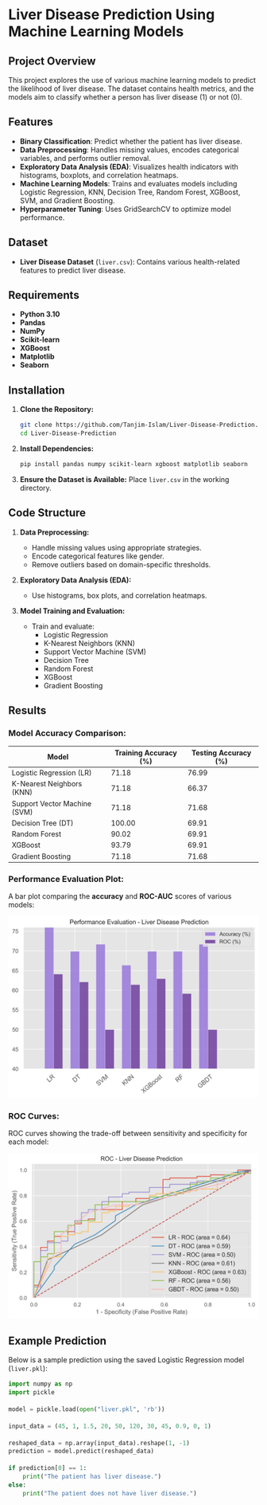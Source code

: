 # Liver Disease Prediction Using Machine Learning Models

## Project Overview

This project explores the use of various machine learning models to predict the likelihood of liver disease. The dataset contains health metrics, and the models aim to classify whether a person has liver disease (1) or not (0). 

## Features

- **Binary Classification**: Predict whether the patient has liver disease.
- **Data Preprocessing**: Handles missing values, encodes categorical variables, and performs outlier removal.
- **Exploratory Data Analysis (EDA)**: Visualizes health indicators with histograms, boxplots, and correlation heatmaps.
- **Machine Learning Models**: Trains and evaluates models including Logistic Regression, KNN, Decision Tree, Random Forest, XGBoost, SVM, and Gradient Boosting.
- **Hyperparameter Tuning**: Uses GridSearchCV to optimize model performance.

## Dataset

- **Liver Disease Dataset** (`liver.csv`): Contains various health-related features to predict liver disease.

## Requirements

- **Python 3.10**
- **Pandas**
- **NumPy**
- **Scikit-learn**
- **XGBoost**
- **Matplotlib**
- **Seaborn**

## Installation

1. **Clone the Repository:**

    ```bash
    git clone https://github.com/Tanjim-Islam/Liver-Disease-Prediction.git
    cd Liver-Disease-Prediction
    ```

2. **Install Dependencies:**

    ```bash
    pip install pandas numpy scikit-learn xgboost matplotlib seaborn
    ```

3. **Ensure the Dataset is Available:**
   Place `liver.csv` in the working directory.

## Code Structure

1. **Data Preprocessing:**
   - Handle missing values using appropriate strategies.
   - Encode categorical features like gender.
   - Remove outliers based on domain-specific thresholds.

2. **Exploratory Data Analysis (EDA):**
   - Use histograms, box plots, and correlation heatmaps.

3. **Model Training and Evaluation:**
   - Train and evaluate:
     - Logistic Regression
     - K-Nearest Neighbors (KNN)
     - Support Vector Machine (SVM)
     - Decision Tree
     - Random Forest
     - XGBoost
     - Gradient Boosting

## Results

### Model Accuracy Comparison:

| **Model**                     | **Training Accuracy (%)** | **Testing Accuracy (%)** |
|-------------------------------|---------------------------|--------------------------|
| Logistic Regression (LR)      | 71.18                     | 76.99                    |
| K-Nearest Neighbors (KNN)     | 71.18                     | 66.37                    |
| Support Vector Machine (SVM)  | 71.18                     | 71.68                    |
| Decision Tree (DT)            | 100.00                    | 69.91                    |
| Random Forest                 | 90.02                     | 69.91                    |
| XGBoost                       | 93.79                     | 69.91                    |
| Gradient Boosting             | 71.18                     | 71.68                    |

### Performance Evaluation Plot:

A bar plot comparing the **accuracy** and **ROC-AUC** scores of various models:

![Performance Evaluation - Liver Disease Prediction](Images/PE_liver.jpeg)

### ROC Curves:

ROC curves showing the trade-off between sensitivity and specificity for each model:

![ROC - Liver Disease Prediction](Images/roc_liver.jpeg)

## Example Prediction

Below is a sample prediction using the saved Logistic Regression model (`liver.pkl`):

```python
import numpy as np
import pickle

model = pickle.load(open("liver.pkl", 'rb'))

input_data = (45, 1, 1.5, 20, 50, 120, 30, 45, 0.9, 0, 1)

reshaped_data = np.array(input_data).reshape(1, -1)
prediction = model.predict(reshaped_data)

if prediction[0] == 1:
    print("The patient has liver disease.")
else:
    print("The patient does not have liver disease.")
```
